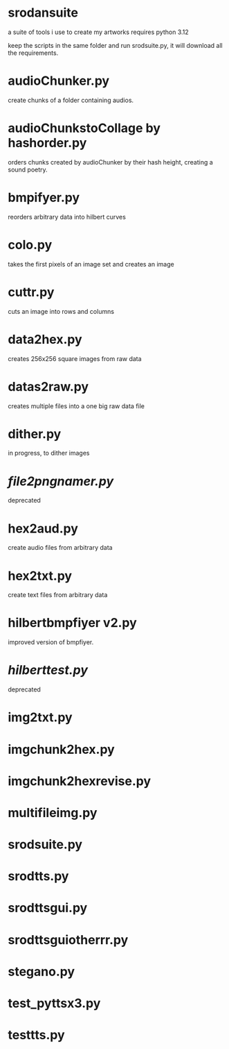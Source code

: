 # srodansuite
a suite of tools i use to create my artworks
requires python 3.12

keep the scripts in the same folder and run srodsuite.py, it will download all the requirements.

# audioChunker.py

create chunks of a folder containing audios.
# audioChunkstoCollage by hashorder.py
orders chunks created by audioChunker by their hash height, creating a sound poetry.
# bmpifyer.py
reorders arbitrary data into hilbert curves
# colo.py
takes the first pixels of an image set and creates an image
# cuttr.py
cuts an image into rows and columns
# data2hex.py
creates 256x256 square images from raw data
# datas2raw.py
creates multiple files into a one big raw data file
# dither.py
in progress, to dither images
# _file2pngnamer.py_
deprecated
# hex2aud.py
create audio files from arbitrary data
# hex2txt.py
create text files from arbitrary data

# hilbertbmpfiyer v2.py
improved version of bmpfiyer.

# _hilberttest.py_
deprecated
# img2txt.py

# imgchunk2hex.py

# imgchunk2hexrevise.py

# multifileimg.py

# srodsuite.py

# srodtts.py

# srodttsgui.py

# srodttsguiotherrr.py

# stegano.py

# test_pyttsx3.py

# testtts.py

